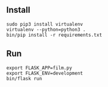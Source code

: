 Install
-------

    sudo pip3 install virtualenv
    virtualenv --python=python3 .
    bin/pip install -r requirements.txt

Run
---

    export FLASK_APP=film.py
    export FLASK_ENV=development
    bin/flask run
